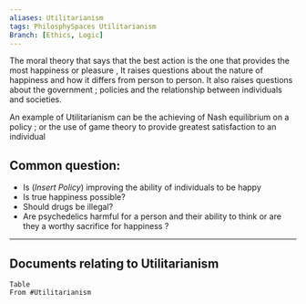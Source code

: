 ```yaml
---
aliases: Utilitarianism
tags: PhilosphySpaces Utilitarianism
Branch: [Ethics, Logic]
---
```

The moral theory that says that the best action is the one that provides the most happiness or pleasure , It raises questions about the nature of happiness and how it differs from person to person. It also raises questions about the government ; policies and the relationship between individuals and societies.


An example of Utilitarianism can be the achieving of Nash equilibrium on a policy ; or the use of game theory to provide greatest satisfaction to an individual


## Common question:
- Is (*Insert Policy*) improving the ability of individuals to be happy
- Is true happiness possible?
- Should drugs be illegal?
- Are psychedelics harmful for a person and their ability to think or are they a worthy sacrifice for happiness ? 


___
## Documents relating to Utilitarianism
```dataview
Table
From #Utilitarianism 
```

